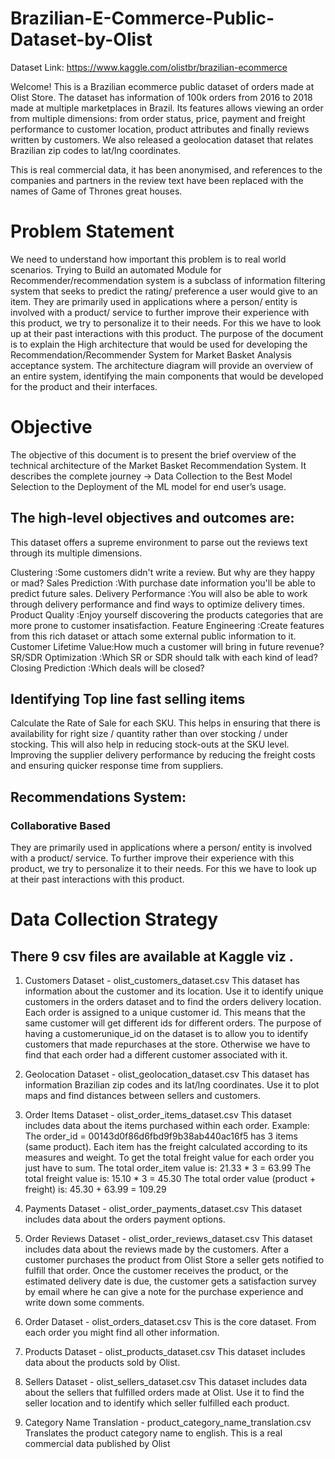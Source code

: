 # Brazilian-E-Commerce-Public-Dataset-by-Olist

Dataset Link: https://www.kaggle.com/olistbr/brazilian-ecommerce

Welcome! This is a Brazilian ecommerce public dataset of orders made at Olist Store. The dataset has information of 100k orders from 2016 to 2018 made at multiple marketplaces in Brazil. Its features allows viewing an order from multiple dimensions: from order status, price, payment and freight performance to customer location, product attributes and finally reviews written by customers. We also released a geolocation dataset that relates Brazilian zip codes to lat/lng coordinates.

This is real commercial data, it has been anonymised, and references to the companies and partners in the review text have been replaced with the names of Game of Thrones great houses.
 
# Problem Statement

We need to understand how important this problem is to real world scenarios.
Trying to Build an automated Module for Recommender/recommendation system is a subclass of information filtering system that seeks to predict the rating/ preference a user would give to an item.
They are primarily used in applications where a person/ entity is involved with a product/ service to further improve their experience with this product, we try to personalize it to their needs. For this we have to look up at their past interactions with this product.
The purpose of the document is to explain the High architecture that would be used for developing the Recommendation/Recommender System for Market Basket Analysis acceptance system. The architecture diagram will provide an overview of an entire system, identifying the main components that would be developed for the product and their interfaces.

# Objective

The objective of this document is to present the brief overview of the technical architecture of the Market Basket Recommendation System. It describes the complete journey -> Data Collection to the Best Model Selection to the Deployment of the ML model for end user’s usage.

## The high-level objectives and outcomes are:
This dataset offers a supreme environment to parse out the reviews text through its multiple dimensions.

Clustering		:Some customers didn't write a review. But why are they happy or mad?
Sales Prediction		:With purchase date information you'll be able to predict future sales.
Delivery Performance	:You will also be able to work through delivery performance and find ways to 				  optimize delivery times.
Product Quality		:Enjoy yourself discovering the products categories that are more prone to 				  customer insatisfaction.
Feature Engineering	:Create features from this rich dataset or attach some external public 					  information to it.
Customer Lifetime Value:How much a customer will bring in future revenue?
SR/SDR Optimization	:Which SR or SDR should talk with each kind of lead?
Closing Prediction	:Which deals will be closed?

## Identifying Top line fast selling items
Calculate the Rate of Sale for each SKU.
This helps in ensuring that there is availability for right size / quantity rather than over stocking / under stocking. 
This will also help in reducing stock-outs at the SKU level. 
Improving the supplier delivery performance by reducing the freight costs and ensuring quicker response time from suppliers.

## Recommendations System:
### Collaborative Based
They are primarily used in applications where a person/ entity is involved with a product/ service. To further improve their experience with this product, we try to personalize it to their needs. For this we have to look up at their past interactions with this product.

# Data Collection Strategy

## There 9 csv files are available at Kaggle viz .

1. Customers Dataset - olist_customers_dataset.csv
This dataset has information about the customer and its location. Use it to identify unique customers in the orders dataset and to find the orders delivery location.
Each order is assigned to a unique customer id. This means that the same customer will get different ids for different orders. The purpose of having a customerunique_id on the dataset is to allow you to identify customers that made repurchases at the store. Otherwise we have to find that each order had a different customer associated with it.

2. Geolocation Dataset - olist_geolocation_dataset.csv
This dataset has information Brazilian zip codes and its lat/lng coordinates. Use it to plot maps and find distances between sellers and customers.

3. Order Items Dataset - olist_order_items_dataset.csv
This dataset includes data about the items purchased within each order.
Example:
The order_id = 00143d0f86d6fbd9f9b38ab440ac16f5 has 3 items (same product). Each item has the freight calculated according to its measures and weight. To get the total freight value for each order you just have to sum.
The total order_item value is: 21.33 * 3 = 63.99
The total freight value is: 15.10 * 3 = 45.30
The total order value (product + freight) is: 45.30 + 63.99 = 109.29

4. Payments Dataset - olist_order_payments_dataset.csv
This dataset includes data about the orders payment options.

5. Order Reviews Dataset - olist_order_reviews_dataset.csv
This dataset includes data about the reviews made by the customers.
After a customer purchases the product from Olist Store a seller gets notified to fulfill that order. Once the customer receives the product, or the estimated delivery date is due, the customer gets a satisfaction survey by email where he can give a note for the purchase experience and write down some comments.

6. Order Dataset - olist_orders_dataset.csv
This is the core dataset. From each order you might find all other information.

7. Products Dataset - olist_products_dataset.csv
This dataset includes data about the products sold by Olist.

8. Sellers Dataset - olist_sellers_dataset.csv
This dataset includes data about the sellers that fulfilled orders made at Olist. Use it to find the seller location and to identify which seller fulfilled each product.

9. Category Name Translation - product_category_name_translation.csv
Translates the product category name to english.
This is a real commercial data published by Olist

